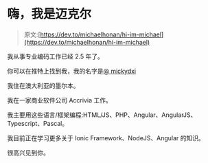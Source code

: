 # 嗨，我是迈克尔

> 原文:[https://dev.to/michaelhonan/hi-im-michael](https://dev.to/michaelhonan/hi-im-michael)

我从事专业编码工作已经 2.5 年了。

你可以在推特上找到我，我的名字是[@ mickydxi](https://twitter.com/mickydxiii)

我住在澳大利亚的墨尔本。

我在一家商业软件公司 Accrivia 工作。

我主要用这些语言/框架编程:HTML/JS、PHP、Angular、AngularJS、Typescript、Pascal。

我目前正在学习更多关于 Ionic Framework、NodeJS、Angular 的知识。

很高兴见到你。